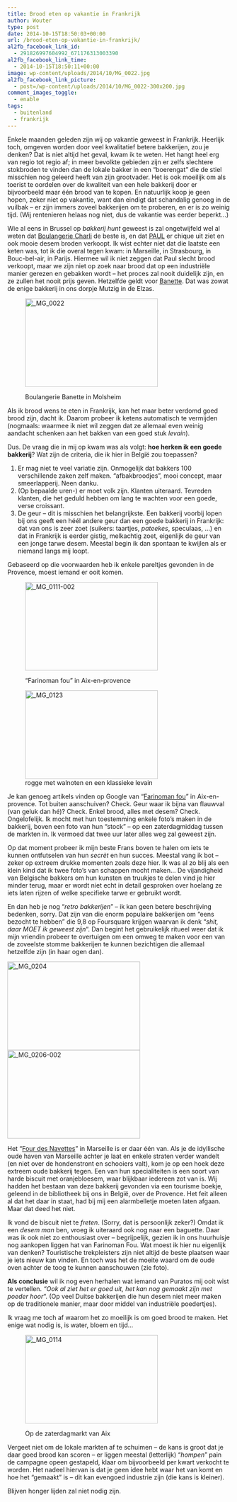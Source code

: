 ```yaml
---
title: Brood eten op vakantie in Frankrijk
author: Wouter
type: post
date: 2014-10-15T18:50:03+00:00
url: /brood-eten-op-vakantie-in-frankrijk/
al2fb_facebook_link_id:
  - 291826997604992_671176313003390
al2fb_facebook_link_time:
  - 2014-10-15T18:50:11+00:00
image: wp-content/uploads/2014/10/MG_0022.jpg
al2fb_facebook_link_picture:
  - post=/wp-content/uploads/2014/10/MG_0022-300x200.jpg
comment_images_toggle:
  - enable
tags:
  - buitenland
  - frankrijk
---
```

Enkele maanden geleden zijn wij op vakantie geweest in Frankrijk. Heerlijk toch, omgeven worden door veel kwalitatief betere bakkerijen, zou je denken? Dat is niet altijd het geval, kwam ik te weten. Het hangt heel erg van regio tot regio af; in meer bevolkte gebieden zijn er zelfs slechtere stokbroden te vinden dan de lokale bakker in een &#8220;boerengat&#8221; die de stiel misschien nog geleerd heeft van zijn grootvader. Het is ook moeilijk om als toerist te oordelen over de kwaliteit van een hele bakkerij door er bijvoorbeeld maar één brood van te kopen. En natuurlijk koop je geen hopen, zeker niet op vakantie, want dan eindigt dat schandalig genoeg in de vuilbak &#8211; er zijn immers zoveel bakkerijen om te proberen, en er is zo weinig tijd. (Wij rentenieren helaas nog niet, dus de vakantie was eerder beperkt&#8230;)

Wie al eens in Brussel op _bakkerij hunt_ geweest is zal ongetwijfeld wel al weten dat [Boulangerie Charli][1] de beste is, en dat [PAUL][2] er chique uit ziet en ook mooie desem broden verkoopt. Ik wist echter niet dat die laatste een keten was, tot ik die overal tegen kwam: in Marseille, in Strasbourg, in Bouc-bel-air, in Parijs. Hiermee wil ik niet zeggen dat Paul slecht brood verkoopt, maar we zijn niet op zoek naar brood dat op een industriële manier gerezen en gebakken wordt &#8211; het proces zal nooit duidelijk zijn, en ze zullen het nooit prijs geven. Hetzelfde geldt voor [Banette][3]. Dat was zowat de enige bakkerij in ons dorpje Mutzig in de Elzas.<figure id="attachment_736" style="width: 300px" class="wp-caption aligncenter">

[<img class="wp-image-736 size-medium" src="https://redzuurdesem.be/wp-content/uploads/2014/10/MG_0022-300x200.jpg" alt="_MG_0022" width="300" height="200" srcset="https://redzuurdesem.be/wp-content/uploads/2014/10/MG_0022-300x200.jpg 300w, https://redzuurdesem.be/wp-content/uploads/2014/10/MG_0022.jpg 1024w" sizes="(max-width: 300px) 100vw, 300px" />][4]<figcaption class="wp-caption-text">Boulangerie Banette in Molsheim</figcaption></figure> 

Als ik brood wens te eten in Frankrijk, kan het maar beter verdomd goed brood zijn, dacht ik. Daarom probeer ik ketens automatisch te vermijden (nogmaals: waarmee ik niet wil zeggen dat ze allemaal even weinig aandacht schenken aan het bakken van een goed stuk _levain_).

Dus. De vraag die in mij op kwam was als volgt: **hoe herken ik een goede bakkerij**? Wat zijn de criteria, die ik hier in België zou toepassen?

  1. Er mag niet te veel variatie zijn. Onmogelijk dat bakkers 100 verschillende zaken zelf maken. &#8220;afbakbroodjes&#8221;, mooi concept, maar smeerlapperij. Neen danku.
  2. (Op bepaalde uren-) er moet volk zijn. Klanten uiteraard. Tevreden klanten, die het geduld hebben om lang te wachten voor een goede, verse croissant.
  3. De geur &#8211; dit is misschien het belangrijkste. Een bakkerij voorbij lopen bij ons geeft een héél andere geur dan een goede bakkerij in Frankrijk: dat van ons is zeer zoet (suikers: taartjes, _pateekes_, speculaas, &#8230;) en dat in Frankrijk is eerder gistig, melkachtig zoet, eigenlijk de geur van een jonge tarwe desem. Meestal begin ik dan spontaan te kwijlen als er niemand langs mij loopt.

Gebaseerd op die voorwaarden heb ik enkele pareltjes gevonden in de Provence, moest iemand er ooit komen.<figure id="attachment_737" style="width: 300px" class="wp-caption aligncenter">

[<img class="wp-image-737 size-medium" src="https://redzuurdesem.be/wp-content/uploads/2014/10/MG_0111-002-300x200.jpg" alt="_MG_0111-002" width="300" height="200" srcset="https://redzuurdesem.be/wp-content/uploads/2014/10/MG_0111-002-300x200.jpg 300w, https://redzuurdesem.be/wp-content/uploads/2014/10/MG_0111-002.jpg 1024w" sizes="(max-width: 300px) 100vw, 300px" />][5]<figcaption class="wp-caption-text">&#8220;Farinoman fou&#8221; in Aix-en-provence</figcaption></figure> <figure id="attachment_739" style="width: 300px" class="wp-caption aligncenter">[<img class="wp-image-739 size-medium" src="https://redzuurdesem.be/wp-content/uploads/2014/10/MG_0123-300x200.jpg" alt="_MG_0123" width="300" height="200" srcset="https://redzuurdesem.be/wp-content/uploads/2014/10/MG_0123-300x200.jpg 300w, https://redzuurdesem.be/wp-content/uploads/2014/10/MG_0123.jpg 1024w" sizes="(max-width: 300px) 100vw, 300px" />][6]<figcaption class="wp-caption-text">rogge met walnoten en een klassieke levain</figcaption></figure> 

Je kan genoeg artikels vinden op Google van &#8220;[Farinoman fou][7]&#8221; in Aix-en-provence. Tot buiten aanschuiven? Check. Geur waar ik bijna van flauwval (van geluk dan hé)? Check. Enkel brood, alles met desem? Check. Ongelofelijk. Ik mocht met hun toestemming enkele foto&#8217;s maken in de bakkerij, boven een foto van hun &#8220;stock&#8221; &#8211; op een zaterdagmiddag tussen de markten in. Ik vermoed dat twee uur later alles weg zal geweest zijn.

Op dat moment probeer ik mijn beste Frans boven te halen om iets te kunnen ontfutselen van hun _secrèt_ en hun succes. Meestal vang ik bot &#8211; zeker op extreem drukke momenten zoals deze hier. Ik was al zo blij als een klein kind dat ik twee foto&#8217;s van schappen mocht maken&#8230; De vijandigheid van Belgische bakkers om hun kunsten en truukjes te delen vind je hier minder terug, maar er wordt niet echt in detail gesproken over hoelang ze iets laten rijzen of welke specifieke tarwe er gebruikt wordt.

En dan heb je nog &#8220;_retro bakkerijen_&#8221; &#8211; ik kan geen betere beschrijving bedenken, sorry. Dat zijn van die enorm populaire bakkerijen om &#8220;eens bezocht te hebben&#8221; die 9,8 op Foursquare krijgen waarvan ik denk &#8220;_shit, daar MOET ik geweest zijn_&#8220;. Dan begint het gebruikelijk ritueel weer dat ik mijn vriendin probeer te overtuigen om een omweg te maken voor een van de zoveelste stomme bakkerijen te kunnen bezichtigen die allemaal hetzelfde zijn (in haar ogen dan).

[<img class="aligncenter size-medium wp-image-740" src="https://redzuurdesem.be/wp-content/uploads/2014/10/MG_0204-300x200.jpg" alt="_MG_0204" width="300" height="200" srcset="https://redzuurdesem.be/wp-content/uploads/2014/10/MG_0204-300x200.jpg 300w, https://redzuurdesem.be/wp-content/uploads/2014/10/MG_0204.jpg 1024w" sizes="(max-width: 300px) 100vw, 300px" />][8] [<img class="aligncenter size-medium wp-image-741" src="https://redzuurdesem.be/wp-content/uploads/2014/10/MG_0206-002-300x200.jpg" alt="_MG_0206-002" width="300" height="200" srcset="https://redzuurdesem.be/wp-content/uploads/2014/10/MG_0206-002-300x200.jpg 300w, https://redzuurdesem.be/wp-content/uploads/2014/10/MG_0206-002.jpg 1024w" sizes="(max-width: 300px) 100vw, 300px" />][9]

Het &#8220;[Four des Navettes][10]&#8221; in Marseille is er daar één van. Als je de idyllische oude haven van Marseille achter je laat en enkele straten verder wandelt (en niet over de hondenstront en schooiers valt), kom je op een hoek deze extreem oude bakkerij tegen. Een van hun specialiteiten is een soort van harde biscuit met oranjebloesem, waar blijkbaar iedereen zot van is. Wij hadden het bestaan van deze bakkerij gevonden via een tourisme boekje, geleend in de bibliotheek bij ons in België, over de Provence. Het feit alleen al dat het daar in staat, had bij mij een alarmbelletje moeten laten afgaan. Maar dat deed het niet.

Ik vond de biscuit niet te _freten_. (Sorry, dat is persoonlijk zeker?) Omdat ik een _desem man_ ben, vroeg ik uiteraard ook nog naar een baguette. Daar was ik ook niet zo enthousiast over &#8211; begrijpelijk, gezien ik in ons huurhuisje nog aankopen liggen hat van Farinoman Fou. Wat moest ik hier nu eigenlijk van denken? Touristische trekpleisters zijn niet altijd de beste plaatsen waar je iets nieuw kan vinden. En toch was het de moeite waard om de oude oven achter de toog te kunnen aanschouwen (zie foto).

**Als conclusie** wil ik nog even herhalen wat iemand van Puratos mij ooit wist te vertellen. _&#8220;Ook al ziet het er goed uit, het kan nog gemaakt zijn met poeder hoor_&#8220;. (Op veel Duitse bakkerijen die hun desem niet meer maken op de traditionele manier, maar door middel van industriële poedertjes).
  
Ik vraag me toch af waarom het zo moeilijk is om goed brood te maken. Het enige wat nodig is, is water, bloem en tijd&#8230;<figure id="attachment_738" style="width: 300px" class="wp-caption aligncenter">

[<img class="wp-image-738 size-medium" src="https://redzuurdesem.be/wp-content/uploads/2014/10/MG_0114-300x200.jpg" alt="_MG_0114" width="300" height="200" srcset="https://redzuurdesem.be/wp-content/uploads/2014/10/MG_0114-300x200.jpg 300w, https://redzuurdesem.be/wp-content/uploads/2014/10/MG_0114.jpg 1024w" sizes="(max-width: 300px) 100vw, 300px" />][11]<figcaption class="wp-caption-text">Op de zaterdagmarkt van Aix</figcaption></figure> 

Vergeet niet om de lokale markten af te schuimen &#8211; de kans is groot dat je daar goed brood kan scoren &#8211; er liggen meestal (letterlijk) &#8220;_hompen_&#8221; pain de campagne opeen gestapeld, klaar om bijvoorbeeld per kwart verkocht te worden. Het nadeel hiervan is dat je geen idee hebt waar het van komt en hoe het &#8220;gemaakt&#8221; is &#8211; dit kan evengoed industrie zijn (die kans is kleiner).

Blijven honger lijden zal niet nodig zijn.

 [1]: http://www.charliboulangerie.com/
 [2]: http://www.paul.fr/
 [3]: http://www.banette.fr/
 [4]: https://redzuurdesem.be/wp-content/uploads/2014/10/MG_0022.jpg
 [5]: https://redzuurdesem.be/wp-content/uploads/2014/10/MG_0111-002.jpg
 [6]: https://redzuurdesem.be/wp-content/uploads/2014/10/MG_0123.jpg
 [7]: http://www.citylocalnews.com/actualite/2013/02/12/il-mene-les-aixois-a-la-baguette
 [8]: https://redzuurdesem.be/wp-content/uploads/2014/10/MG_0204.jpg
 [9]: https://redzuurdesem.be/wp-content/uploads/2014/10/MG_0206-002.jpg
 [10]: http://www.fourdesnavettes.com/en/
 [11]: https://redzuurdesem.be/wp-content/uploads/2014/10/MG_0114.jpg